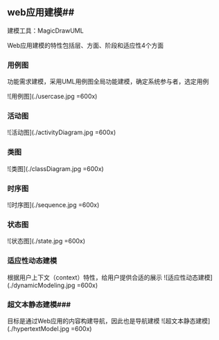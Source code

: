 ## web应用建模##
建模工具：MagicDrawUML

Web应用建模的特性包括层、方面、阶段和适应性4个方面
### 用例图 ###
功能需求建模，采用UML用例图全局功能建模，确定系统参与者，选定用例

![用例图](./usercase.jpg =600x)
### 活动图 ###
![活动图](./activityDiagram.jpg =600x)
### 类图 ###
![类图](./classDiagram.jpg =600x)
### 时序图 ###
![时序图](./sequence.jpg =600x)
### 状态图 ###
![状态图](./state.jpg =600x)
### 适应性动态建模 ###
根据用户上下文（context）特性，给用户提供合适的展示
![适应性动态建模](./dynamicModeling.jpg =600x)
### 超文本静态建模###
目标是通过Web应用的内容构建导航，因此也是导航建模
![超文本静态建模](./hypertextModel.jpg =600x)